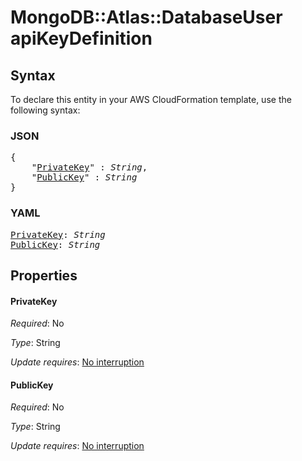 # MongoDB::Atlas::DatabaseUser apiKeyDefinition

## Syntax

To declare this entity in your AWS CloudFormation template, use the following syntax:

### JSON

<pre>
{
    "<a href="#privatekey" title="PrivateKey">PrivateKey</a>" : <i>String</i>,
    "<a href="#publickey" title="PublicKey">PublicKey</a>" : <i>String</i>
}
</pre>

### YAML

<pre>
<a href="#privatekey" title="PrivateKey">PrivateKey</a>: <i>String</i>
<a href="#publickey" title="PublicKey">PublicKey</a>: <i>String</i>
</pre>

## Properties

#### PrivateKey

_Required_: No

_Type_: String

_Update requires_: [No interruption](https://docs.aws.amazon.com/AWSCloudFormation/latest/UserGuide/using-cfn-updating-stacks-update-behaviors.html#update-no-interrupt)

#### PublicKey

_Required_: No

_Type_: String

_Update requires_: [No interruption](https://docs.aws.amazon.com/AWSCloudFormation/latest/UserGuide/using-cfn-updating-stacks-update-behaviors.html#update-no-interrupt)

